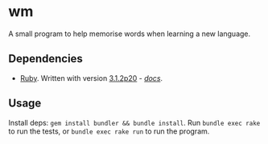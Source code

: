 # wm

A small program to help memorise words when learning a new language.

## Dependencies

* [Ruby](https://www.ruby-lang.org/en/).  Written with version [3.1.2p20](https://www.ruby-lang.org/en/news/2022/04/12/ruby-3-1-2-released/) - *[docs](https://docs.ruby-lang.org/en/3.1/)*.

## Usage

Install deps: `gem install bundler && bundle install`.
Run `bundle exec rake` to run the tests, or `bundle exec rake run` to run the program.

